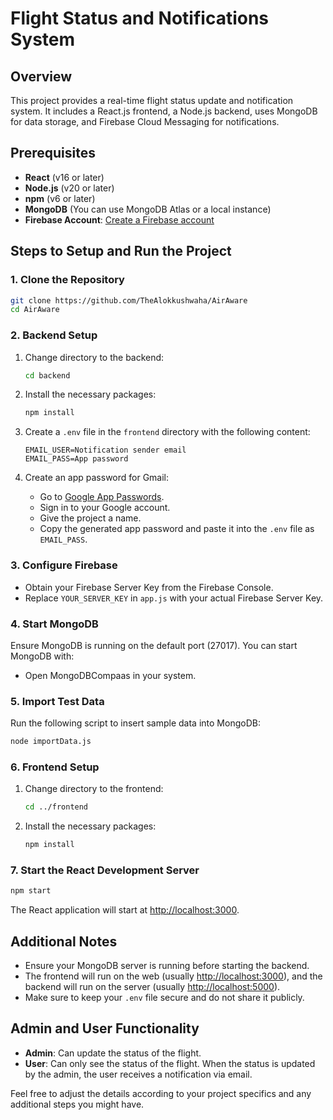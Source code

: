 # Flight Status and Notifications System

## Overview

This project provides a real-time flight status update and notification system. It includes a React.js frontend, a Node.js backend, uses MongoDB for data storage, and Firebase Cloud Messaging for notifications.

## Prerequisites

- **React** (v16 or later)
- **Node.js** (v20 or later)
- **npm** (v6 or later)
- **MongoDB** (You can use MongoDB Atlas or a local instance)
- **Firebase Account**: [Create a Firebase account](https://firebase.google.com/)

## Steps to Setup and Run the Project

### 1. Clone the Repository

```sh
git clone https://github.com/TheAlokkushwaha/AirAware
cd AirAware
```

### 2. Backend Setup

1. Change directory to the backend:

    ```sh
    cd backend
    ```

2. Install the necessary packages:

    ```sh
    npm install
    ```

3. Create a `.env` file in the `frontend` directory with the following content:

    ```env
    EMAIL_USER=Notification sender email
    EMAIL_PASS=App password
    ```

4. Create an app password for Gmail:

    - Go to [Google App Passwords](https://myaccount.google.com/apppasswords?rapt=AEjHL4MB7J5gf1Hx6GfMebJ9Za37aEM0RQIHluXAzDfA9ugIaf1ucsbTxiPf87aT--mp3LMlF3tFffnFGC4v6uaYI5lc7YQvzfw2XnuSf5oTUdq4rYTPSOo).
    - Sign in to your Google account.
    - Give the project a name.
    - Copy the generated app password and paste it into the `.env` file as `EMAIL_PASS`.


### 3. Configure Firebase

- Obtain your Firebase Server Key from the Firebase Console.
- Replace `YOUR_SERVER_KEY` in `app.js` with your actual Firebase Server Key.

### 4. Start MongoDB

Ensure MongoDB is running on the default port (27017). You can start MongoDB with:

- Open MongoDBCompaas in your system.

### 5. Import Test Data

Run the following script to insert sample data into MongoDB:

```sh
node importData.js
```

### 6. Frontend Setup

1. Change directory to the frontend:

    ```sh
    cd ../frontend
    ```

2. Install the necessary packages:

    ```sh
    npm install
    ```

### 7. Start the React Development Server

```sh
npm start
```

The React application will start at [http://localhost:3000](http://localhost:3000).

## Additional Notes

- Ensure your MongoDB server is running before starting the backend.
- The frontend will run on the web (usually [http://localhost:3000](http://localhost:3000)), and the backend will run on the server (usually [http://localhost:5000](http://localhost:5000)).
- Make sure to keep your `.env` file secure and do not share it publicly.

## Admin and User Functionality

- **Admin**: Can update the status of the flight.
- **User**: Can only see the status of the flight. When the status is updated by the admin, the user receives a notification via email.

Feel free to adjust the details according to your project specifics and any additional steps you might have.

